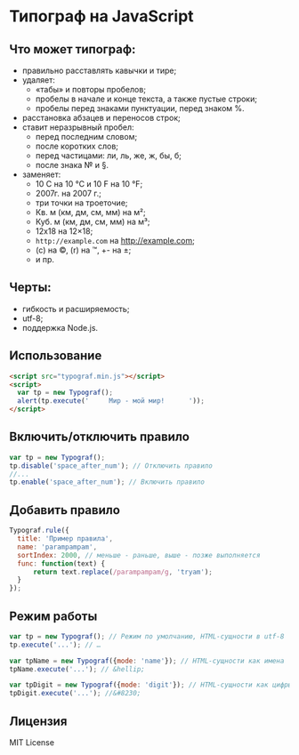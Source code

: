 Типограф на JavaScript
======================

## Что может типограф:
+ правильно расставлять кавычки и тире;
+ удаляет:
    + «табы» и повторы пробелов;
    + пробелы в начале и конце текста, а также пустые строки;
    + пробелы перед знаками пунктуации, перед знаком %.
+ расстановка абзацев и переносов строк;
+ ставит неразрывный пробел:
    + перед последним словом;
    + после коротких слов;
    + перед частицами: ли, ль, же, ж, бы, б;
    + после знака № и §.
+ заменяет:
    + 10 C на 10 °С и 10 F на 10 °F;
    + 2007г. на 2007 г.;
    + три точки на троеточие;
    + Кв. м (км, дм, см, мм) на м²;
    + Куб. м (км, дм, см, мм) на м³;
    + 12x18 на 12×18;
    + `http://example.com` на http://example.com;
    + (с) на ©, (r) на ™, +- на ±;
    + и пр.

## Черты:
 + гибкость и расширяемость;
 + utf-8;
 + поддержка Node.js.


## Использование
  ```HTML
<script src="typograf.min.js"></script>
<script>
    var tp = new Typograf();
    alert(tp.execute('     Мир - мой мир!      '));
</script>
  ```


## Включить/отключить правило
  ```JavaScript
var tp = new Typograf();
tp.disable('space_after_num'); // Отключить правило
//...
tp.enable('space_after_num'); // Включить правило
  ```


## Добавить правило
  ```JavaScript
Typograf.rule({
    title: 'Пример правила',
    name: 'parampampam', 
    sortIndex: 2000, // меньше - раньше, выше - позже выполняется
    func: function(text) {
        return text.replace(/parampampam/g, 'tryam');
    }
});
  ```


## Режим работы
  ```JavaScript
var tp = new Typograf(); // Режим по умолчанию, HTML-сущности в utf-8
tp.execute('...'); // …

var tpName = new Typograf({mode: 'name'}); // HTML-сущности как имена
tpName.execute('...'); // &hellip;

var tpDigit = new Typograf({mode: 'digit'}); // HTML-сущности как цифры
tpDigit.execute('...'); //&#8230; 
  ```


## Лицензия
MIT License
